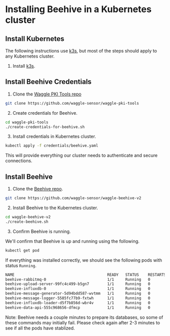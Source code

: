 # Installing Beehive in a Kubernetes cluster

## Install Kubernetes

The following instructions use [k3s](https://k3s.io), but most of the steps should apply to any Kubernetes cluster.

1. Install [k3s](https://k3s.io).

## Install Beehive Credentials

1. Clone the [Waggle PKI Tools repo](https://github.com/waggle-sensor/waggle-pki-tools)

```sh
git clone https://github.com/waggle-sensor/waggle-pki-tools
```

2. Create credentials for Beehive.

```sh
cd waggle-pki-tools
./create-credentials-for-beehive.sh
```

3. Install credentials in Kubernetes cluster.

```sh
kubectl apply -f credentials/beehive.yaml
```

This will provide everything our cluster needs to authenticate and secure connections.

## Install Beehive

1. Clone the [Beehive repo](https://github.com/waggle-sensor/waggle-beehive-v2).

```sh
git clone https://github.com/waggle-sensor/waggle-beehive-v2
```

2. Install Beehive to the Kubernetes cluster.

```sh
cd waggle-beehive-v2
./create-beehive.sh
```

3. Confirm Beehive is running.

We'll confirm that Beehive is up and running using the following.

```sh
kubectl get pod
```

If everything was installed correctly, we should see the following pods with status `Running`.

```sh
NAME                                         READY   STATUS    RESTARTS   AGE
beehive-rabbitmq-0                           1/1     Running   0          6d4h
beehive-upload-server-99fc4c499-b5gn7        1/1     Running   0          6d3h
beehive-influxdb-0                           1/1     Running   0          6d3h
beehive-message-generator-5d94bdd587-wvtmm   1/1     Running   0          6d3h
beehive-message-logger-5585fc77b9-fxtwh      1/1     Running   0          6h18m
beehive-influxdb-loader-d5f7b856d-wbr4v      1/1     Running   0          6h7m
beehive-data-api-555c968656-dfmcp            1/1     Running   0          4h25m
```

Note: Beehive needs a couple minutes to prepare its databases, so some of these commands may initially fail. Please check again after 2-3 minutes to see if all the pods have stablized.
